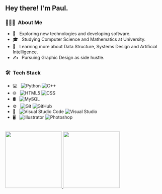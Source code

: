 <h2> Hey there! I'm Paul.</h2>

<h3> 👨🏻‍💻 &nbsp;About Me </h3>

- 🤔 &nbsp; Exploring new technologies and developing software.
- 🎓 &nbsp; Studying Computer Science and Mathematics at University.
- 🌱 &nbsp; Learning more about Data Structure, Systems Design and Artificial Intelligence.
- ✍️ &nbsp; Pursuing Graphic Design as side hustle.

<h3> 🛠 &nbsp;Tech Stack</h3>

- 💻 &nbsp;
  ![Python](https://img.shields.io/badge/-Python-333333?style=flat&logo=python)
  ![C++](https://img.shields.io/badge/-C++-333333?style=flat&logo=C%2B%2B&logoColor=00599C)
- 🌐 &nbsp;
  ![HTML5](https://img.shields.io/badge/-HTML5-333333?style=flat&logo=HTML5)
  ![CSS](https://img.shields.io/badge/-CSS-333333?style=flat&logo=CSS3&logoColor=1572B6)
- 🛢 &nbsp;
  ![MySQL](https://img.shields.io/badge/-MySQL-333333?style=flat&logo=mysql)
- ⚙️ &nbsp;
  ![Git](https://img.shields.io/badge/-Git-333333?style=flat&logo=git)
  ![GitHub](https://img.shields.io/badge/-GitHub-333333?style=flat&logo=github)
- 🔧 &nbsp;
  ![Visual Studio Code](https://img.shields.io/badge/-Visual%20Studio%20Code-333333?style=flat&logo=visual-studio-code&logoColor=007ACC)
  ![Visual Studio](https://img.shields.io/badge/-Visual%20Studio-333333?style=flat&logo=visual-studio&logoColor=5C2D91)
- 🖥 &nbsp;
  ![Illustrator](https://img.shields.io/badge/-Illustrator-333333?style=flat&logo=adobe-illustrator)
  ![Photoshop](https://img.shields.io/badge/-Photoshop-333333?style=flat&logo=adobe-photoshop)

<br/>

<a href="https://github.com/Anime-pdf">
  <img height="180em" src="https://github-readme-stats.vercel.app/api?username=Anime-pdf&count_private=true&theme=buefy&show_icons=true" />
  <img height="180em" src="https://github-readme-stats.vercel.app/api/top-langs/?username=Anime-pdf&theme=buefy&layout=compact" />
</a>

<br/>
